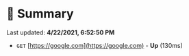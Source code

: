 # 📖 Summary
Last updated: **4/22/2021, 6:52:50 PM**

- `GET` [https://google.com](https://google.com) - **Up** (130ms)
